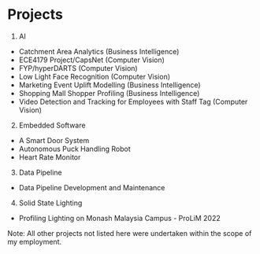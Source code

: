 # Projects
1) AI
- Catchment Area Analytics (Business Intelligence)
- ECE4179 Project/CapsNet (Computer Vision)
- FYP/hyperDARTS (Computer Vision)
- Low Light Face Recognition (Computer Vision)
- Marketing Event Uplift Modelling (Business Intelligence)
- Shopping Mall Shopper Profiling (Business Intelligence)
- Video Detection and Tracking for Employees with Staff Tag (Computer Vision)
2) Embedded Software
- A Smart Door System
- Autonomous Puck Handling Robot
- Heart Rate Monitor
3) Data Pipeline
- Data Pipeline Development and Maintenance
4) Solid State Lighting
- Profiling Lighting on Monash Malaysia Campus - ProLiM 2022

Note: All other projects not listed here were undertaken within the scope of my employment.
